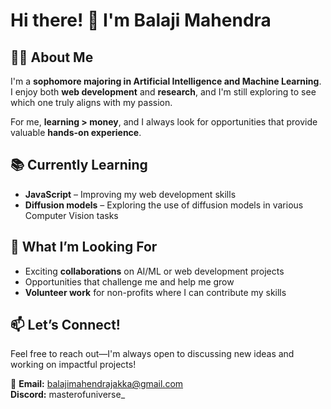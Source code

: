 # Hi there! 👋 I'm Balaji Mahendra 

## 👨‍💻 About Me  
I'm a **sophomore majoring in Artificial Intelligence and Machine Learning**. I enjoy both **web development** and **research**, and I'm still exploring to see which one truly aligns with my passion.  

For me, **learning > money**, and I always look for opportunities that provide valuable **hands-on experience**.  

## 📚 Currently Learning  
- **JavaScript** – Improving my web development skills  
- **Diffusion models** – Exploring the use of diffusion models in various Computer Vision tasks  

## 🚀 What I’m Looking For  
- Exciting **collaborations** on AI/ML or web development projects  
- Opportunities that challenge me and help me grow  
- **Volunteer work** for non-profits where I can contribute my skills  

## 📫 Let’s Connect!  
Feel free to reach out—I'm always open to discussing new ideas and working on impactful projects!  

📧 **Email:** balajimahendrajakka@gmail.com  
**Discord:** masterofuniverse_
